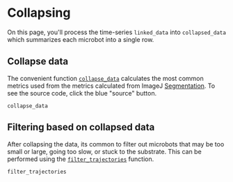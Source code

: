 # Collapsing

On this page, you'll process the time-series `linked_data` into `collapsed_data` which summarizes each microbot into a single row.

## Collapse data
The convenient function [`collapse_data`](@ref) calculates the most common metrics used from the metrics calculated from ImageJ [Segmentation](@ref). To see the source code, click the blue "source" button.

```@docs
collapse_data
```

## Filtering based on collapsed data
After collapsing the data, its common to filter out microbots that may be too small or large, going too slow, or stuck to the substrate. This can be performed using the [`filter_trajectories`](@ref) function.

```@docs
filter_trajectories
```


